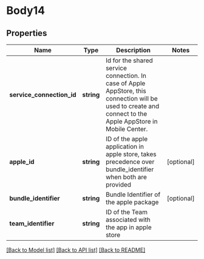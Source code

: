 # Body14

## Properties
Name | Type | Description | Notes
------------ | ------------- | ------------- | -------------
**service_connection_id** | **string** | Id for the shared service connection. In case of Apple AppStore, this connection will be used to create and connect to the Apple AppStore in Mobile Center. | 
**apple_id** | **string** | ID of the apple application in apple store, takes precedence over bundle_identifier when both are provided | [optional] 
**bundle_identifier** | **string** | Bundle Identifier of the apple package | [optional] 
**team_identifier** | **string** | ID of the Team associated with the app in apple store | 

[[Back to Model list]](../README.md#documentation-for-models) [[Back to API list]](../README.md#documentation-for-api-endpoints) [[Back to README]](../README.md)


